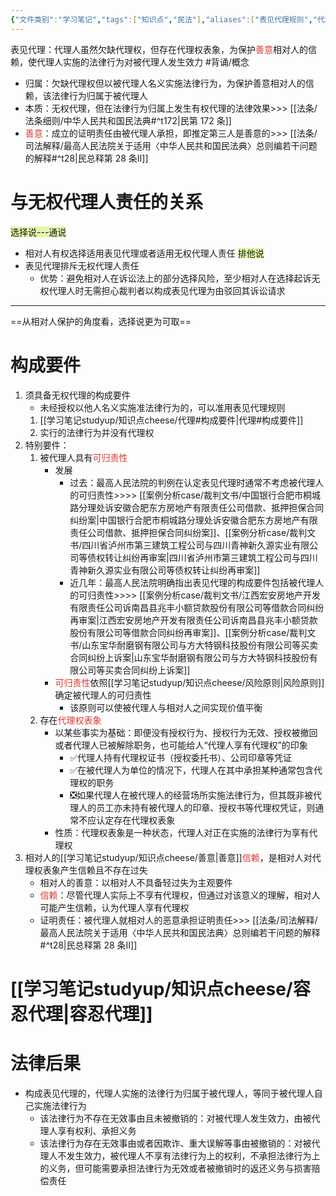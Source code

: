 ```yaml
---
{"文件类别":"学习笔记","tags":["知识点","民法"],"aliases":["表见代理规则","代理权表象责任"],"dg-publish":true,"permalink":"/学习笔记studyup/知识点cheese/表见代理/","dgPassFrontmatter":true,"created":"2024-07-30T12:15:00.722+08:00","updated":"2024-10-24T16:06:46.899+08:00"}
---
```


表见代理：代理人虽然欠缺代理权，但存在代理权表象，为保护<font color="#d83931">善意</font>相对人的信赖，使代理人实施的法律行为对被代理人发生效力 #背诵/概念 
- 归属：欠缺代理权但以被代理人名义实施法律行为，为保护善意相对人的信赖，该法律行为归属于被代理人
- 本质：无权代理，但在法律行为归属上发生有权代理的法律效果>>> [[法条/法条细则/中华人民共和国民法典#^t172\|民第 172 条]]
- <font color="#d83931">善意</font>：成立的证明责任由被代理人承担，即推定第三人是善意的>>> [[法条/司法解释/最高人民法院关于适用〈中华人民共和国民法典〉总则编若干问题的解释#^t28\|民总释第 28 条Ⅱ]]

# 与无权代理人责任的关系
<span style="background:rgba(205, 244, 105, 0.55)">选择说---通说</span>
- 相对人有权选择适用表见代理或者适用无权代理人责任
<span style="background:rgba(205, 244, 105, 0.55)">排他说</span>
- 表见代理排斥无权代理人责任
	- 优势：避免相对人在诉讼法上的部分选择风险，至少相对人在选择起诉无权代理人时无需担心裁判者以构成表见代理为由驳回其诉讼请求
---
==从相对人保护的角度看，选择说更为可取==
# 构成要件
1. 须具备无权代理的构成要件
	- 未经授权以他人名义实施准法律行为的，可以准用表见代理规则
	1. [[学习笔记studyup/知识点cheese/代理#构成要件\|代理#构成要件]]
	2. 实行的法律行为并没有代理权
2. 特别要件：
	1. 被代理人具有<font color="#d83931">可归责性</font>
		- 发展
			- 过去：最高人民法院的判例在认定表见代理时通常不考虑被代理人的可归责性>>>> [[案例分析case/裁判文书/中国银行合肥市桐城路分理处诉安徽合肥东方房地产有限责任公司借款、抵押担保合同纠纷案\|中国银行合肥市桐城路分理处诉安徽合肥东方房地产有限责任公司借款、抵押担保合同纠纷案]]、[[案例分析case/裁判文书/四川省泸州市第三建筑工程公司与四川青神新久源实业有限公司等债权转让纠纷再审案\|四川省泸州市第三建筑工程公司与四川青神新久源实业有限公司等债权转让纠纷再审案]]
			- 近几年：最高人民法院明确指出表见代理的构成要件包括被代理人的可归责性>>>> [[案例分析case/裁判文书/江西宏安房地产开发有限责任公司诉南昌县兆丰小额贷款股份有限公司等借款合同纠纷再审案\|江西宏安房地产开发有限责任公司诉南昌县兆丰小额贷款股份有限公司等借款合同纠纷再审案]]、[[案例分析case/裁判文书/山东宝华耐磨钢有限公司与方大特钢科技股份有限公司等买卖合同纠纷上诉案\|山东宝华耐磨钢有限公司与方大特钢科技股份有限公司等买卖合同纠纷上诉案]]
		- <font color="#d83931">可归责性</font>依照[[学习笔记studyup/知识点cheese/风险原则\|风险原则]]确定被代理人的可归责性
			- 该原则可以使被代理人与相对人之间实现价值平衡
	2. 存在<font color="#d83931">代理权表象</font>
		- 以某些事实为基础：即便没有授权行为、授权行为无效、授权被撤回或者代理人已被解除职务，也可能给人“代理人享有代理权”的印象
			- ✅代理人持有代理权证书（授权委托书）、公司印章等凭证
			- ✅在被代理人为单位的情况下，代理人在其中承担某种通常包含代理权的职务
			- ❎如果代理人在被代理人的经营场所实施法律行为，但其既非被代理人的员工亦未持有被代理人的印章、授权书等代理权凭证，则通常不应认定存在代理权表象
		- 性质：代理权表象是一种状态，代理人对正在实施的法律行为享有代理权
3. 相对人的[[学习笔记studyup/知识点cheese/善意\|善意]]<font color="#d83931">信赖</font>，是相对人对代理权表象产生信赖且不存在过失
	- 相对人的善意：以相对人不具备轻过失为主观要件
	- <font color="#d83931">信赖</font>：尽管代理人实际上不享有代理权，但通过对该意义的理解，相对人可能产生信赖，认为代理人享有代理权
	- 证明责任：被代理人就相对人的恶意承担证明责任>>> [[法条/司法解释/最高人民法院关于适用〈中华人民共和国民法典〉总则编若干问题的解释#^t28\|民总释第 28 条Ⅱ]]
# [[学习笔记studyup/知识点cheese/容忍代理\|容忍代理]]
# 法律后果
- 构成表见代理的，代理人实施的法律行为归属于被代理人，等同于被代理人自己实施法律行为
	- 该法律行为不存在无效事由且未被撤销的：对被代理人发生效力，由被代理人享有权利、承担义务
	- 该法律行为存在无效事由或者因欺诈、重大误解等事由被撤销的：对被代理人不发生效力，被代理人不享有法律行为上的权利，不承担法律行为上的义务，但可能需要承担法律行为无效或者被撤销时的返还义务与损害赔偿责任
